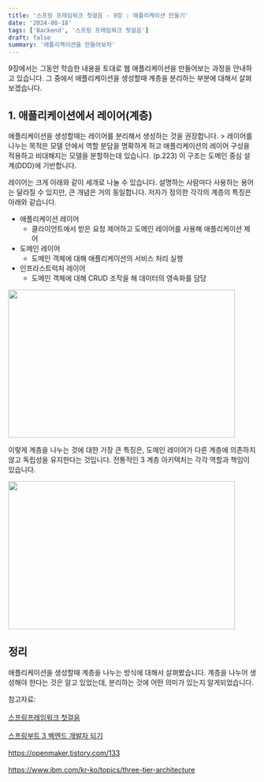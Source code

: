 ```yaml
---
title: '스프링 프레임워크 첫걸음 - 9장 : 애플리케이션 만들기'
date: '2024-08-18'
tags: ['Backend', '스프링 프레임워크 첫걸음']
draft: false
summary: '애플리케이션을 만들어보자' 
---
```


9장에서는 그동안 학습한 내용을 토대로 웹 애플리케이션을 만들어보는 과정을 안내하고 있습니다. 그 중에서 애플리케이션을 생성할때 계층을 분리하는 부분에 대해서 살펴보겠습니다.

## 1. 애플리케이션에서 레이어(계층)

애플리케이션을 생성할때는 레이어를 분리해서 생성하는 것을 권장합니다. > 레이어를 나누는 목적은 모델 안에서 역할 분담을 명확하게 하고 애플리케이션의 레이어 구성을 적용하고 비대해지는 모델을 분할하는데 있습니다. (p.223) 이 구조는 도메인 중심 설계(DDD)에 기반합니다.

레이어는 크게 아래와 같이 세개로 나눌 수 있습니다. 설명하는 사람마다 사용하는 용어는 달라질 수 있지만, 큰 개념은 거의 동일합니다. 저자가 정의한 각각의 계층의 특징은 아래와 같습니다.

- 애플리케이션 레이어
    - 클라이언트에서 받은 요청 제어하고 도메인 레이어를 사용해 애플리케이션 제어
- 도메인 레이어
    - 도메인 객체에 대해 애플리케이션의 서비스 처리 실행
- 인프라스트럭처 레이어
    - 도메인 객체에 대해 CRUD 조작을 해 데이터의 영속화를 담당

<img width="460" height="300" src="/static/images/springstudy/ddd.png"/>

이렇게 계층을 나누는 것에 대한 가장 큰 특징은, 도메인 레이어가 다른 계층에 의존하지 않고 독립성을 유지한다는 것입니다. 전통적인 3 계층 아키텍처는 각각 역할과 책임이 있습니다.

<img width="460" height="300" src="/static/images/springstudy/3_tier.png"/>

## 정리

애플리케이션을 생성할때 계층을 나누는 방식에 대해서 살펴봤습니다. 계층을 나누어 생성해야 한다는 것은 알고 있었는데, 분리하는 것에 어떤 의미가 있는지 알게되었습니다.

참고자료: <br></br>[스프링프레임워크 첫걸음](https://www.aladin.co.kr/shop/wproduct.aspx?ItemId=301096602)<br></br>[스프링부트 3 벡엔드 개발자 되기](https://www.aladin.co.kr/shop/wproduct.aspx?ItemId=336925762&start=pgooglemc) <br></br>https://openmaker.tistory.com/133<br></br>https://www.ibm.com/kr-ko/topics/three-tier-architecture

